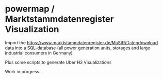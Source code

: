 # powermap / Marktstammdatenregister Visualization

Import the https://www.marktstammdatenregister.de/MaStR/Datendownload data into a SQL-database
(all power generation units, storages and large industrial consumers in Germany)


Plus some scripts to generate Uber H3 Visualizations

Work in progress... 
